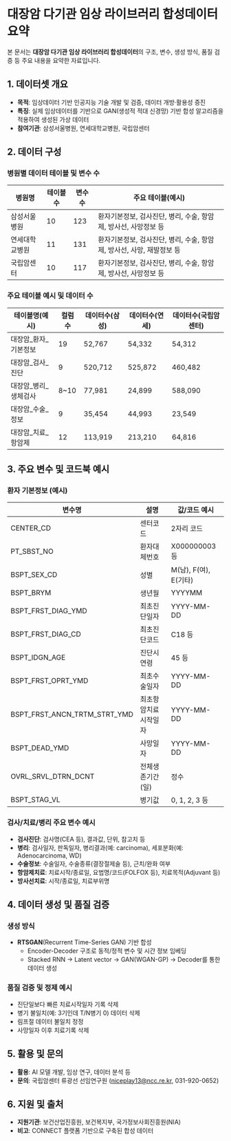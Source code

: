 # 대장암 다기관 임상 라이브러리 합성데이터 요약

본 문서는 **대장암 다기관 임상 라이브러리 합성데이터**의 구조, 변수, 생성 방식, 품질 검증 등 주요 내용을 요약한 자료입니다.

## 1. 데이터셋 개요

- **목적**: 임상데이터 기반 인공지능 기술 개발 및 검증, 데이터 개방·활용성 증진
- **특징**: 실제 임상데이터를 기반으로 GAN(생성적 적대 신경망) 기반 합성 알고리즘을 적용하여 생성된 가상 데이터
- **참여기관**: 삼성서울병원, 연세대학교병원, 국립암센터

## 2. 데이터 구성

### 병원별 데이터 테이블 및 변수 수

| 병원명         | 테이블 수 | 변수 수 | 주요 테이블(예시)                 |
| -------------- | --------- | ------- | ---------------------------------- |
| 삼성서울병원   | 10        | 123     | 환자기본정보, 검사진단, 병리, 수술, 항암제, 방사선, 사망정보 등 |
| 연세대학교병원 | 11        | 131     | 환자기본정보, 검사진단, 병리, 수술, 항암제, 방사선, 사망, 재발정보 등 |
| 국립암센터     | 10        | 117     | 환자기본정보, 검사진단, 병리, 수술, 항암제, 방사선, 사망정보 등 |

### 주요 테이블 예시 및 데이터 수

| 테이블명(예시)         | 컬럼수 | 데이터수(삼성) | 데이터수(연세) | 데이터수(국립암센터) |
|----------------------|--------|---------------|---------------|---------------------|
| 대장암_환자_기본정보  | 19     | 52,767        | 54,332        | 54,312              |
| 대장암_검사_진단      | 9      | 520,712       | 525,872       | 460,482             |
| 대장암_병리_생체검사  | 8~10   | 77,981        | 24,899        | 588,090             |
| 대장암_수술_정보      | 9      | 35,454        | 44,993        | 23,549              |
| 대장암_치료_항암제    | 12     | 113,919       | 213,210       | 64,816              |

## 3. 주요 변수 및 코드북 예시

### 환자 기본정보 (예시)

| 변수명                | 설명                       | 값/코드 예시        |
|----------------------|----------------------------|---------------------|
| CENTER_CD            | 센터코드                   | 2자리 코드          |
| PT_SBST_NO           | 환자대체번호               | X000000003 등       |
| BSPT_SEX_CD          | 성별                       | M(남), F(여), E(기타)|
| BSPT_BRYM            | 생년월                     | YYYYMM              |
| BSPT_FRST_DIAG_YMD   | 최초진단일자               | YYYY-MM-DD          |
| BSPT_FRST_DIAG_CD    | 최초진단코드               | C18 등              |
| BSPT_IDGN_AGE        | 진단시 연령                | 45 등               |
| BSPT_FRST_OPRT_YMD   | 최초수술일자               | YYYY-MM-DD          |
| BSPT_FRST_ANCN_TRTM_STRT_YMD | 최초항암치료시작일자 | YYYY-MM-DD          |
| BSPT_DEAD_YMD        | 사망일자                   | YYYY-MM-DD          |
| OVRL_SRVL_DTRN_DCNT  | 전체생존기간(일)           | 정수                |
| BSPT_STAG_VL         | 병기값                     | 0, 1, 2, 3 등       |

### 검사/치료/병리 주요 변수 예시

- **검사진단**: 검사명(CEA 등), 결과값, 단위, 참고치 등
- **병리**: 검사일자, 판독일자, 병리결과(예: carcinoma), 세포분화(예: Adenocarcinoma, WD)
- **수술정보**: 수술일자, 수술종류(결장절제술 등), 근치/완화 여부
- **항암제치료**: 치료시작/종료일, 요법명/코드(FOLFOX 등), 치료목적(Adjuvant 등)
- **방사선치료**: 시작/종료일, 치료부위명

## 4. 데이터 생성 및 품질 검증

### 생성 방식

- **RTSGAN**(Recurrent Time-Series GAN) 기반 합성
  - Encoder-Decoder 구조로 동적/정적 변수 및 시간 정보 임베딩
  - Stacked RNN → Latent vector → GAN(WGAN-GP) → Decoder를 통한 데이터 생성

### 품질 검증 및 정제 예시

- 진단일보다 빠른 치료시작일자 기록 삭제
- 병기 불일치(예: 3기인데 T/N병기 0) 데이터 삭제
- 림프절 데이터 불일치 정정
- 사망일자 이후 치료기록 삭제

## 5. 활용 및 문의

- **활용**: AI 모델 개발, 임상 연구, 데이터 분석 등
- **문의**: 국립암센터 류광선 선임연구원 (niceplay13@ncc.re.kr, 031-920-0652)

## 6. 지원 및 출처

- **지원기관**: 보건산업진흥원, 보건복지부, 국가정보사회진흥원(NIA)
- **비고**: CONNECT 플랫폼 기반으로 구축된 합성 데이터

